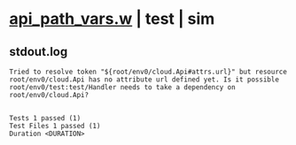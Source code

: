 # [api_path_vars.w](../../../../../examples/tests/valid/api_path_vars.w) | test | sim

## stdout.log
```log
Tried to resolve token "${root/env0/cloud.Api#attrs.url}" but resource root/env0/cloud.Api has no attribute url defined yet. Is it possible root/env0/test:test/Handler needs to take a dependency on root/env0/cloud.Api?
 
 
Tests 1 passed (1)
Test Files 1 passed (1)
Duration <DURATION>
```

